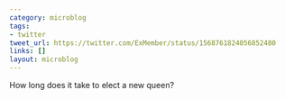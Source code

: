```yaml
---
category: microblog
tags:
- twitter
tweet_url: https://twitter.com/ExMember/status/1568761824056852480
links: []
layout: microblog
---
```

How long does it take to elect a new queen?
